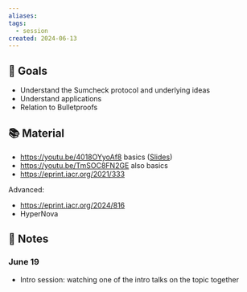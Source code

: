 ```yaml
---
aliases: 
tags:
  - session
created: 2024-06-13
---
```

## 🎯 Goals
- Understand the Sumcheck protocol and underlying ideas
- Understand applications
- Relation to Bulletproofs

## 📚 Material
- https://youtu.be/4018OYyoAf8 basics ([Slides](https://zk-learning.org/assets/lecture4.pdf))
- https://youtu.be/TmSOC8FN2GE also basics
- https://eprint.iacr.org/2021/333 

Advanced:
- https://eprint.iacr.org/2024/816
- HyperNova

## 📝 Notes
### June 19
- Intro session: watching one of the intro talks on the topic together